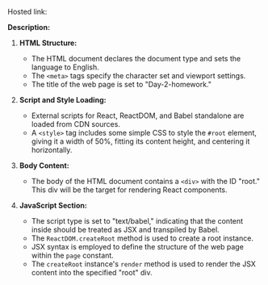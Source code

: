 Hosted link: 



**Description:**

1. **HTML Structure:**
   - The HTML document declares the document type and sets the language to English.
   - The `<meta>` tags specify the character set and viewport settings.
   - The title of the web page is set to "Day-2-homework."

2. **Script and Style Loading:**
   - External scripts for React, ReactDOM, and Babel standalone are loaded from CDN sources.
   - A `<style>` tag includes some simple CSS to style the `#root` element, giving it a width of 50%, fitting its content height, and centering it horizontally.

3. **Body Content:**
   - The body of the HTML document contains a `<div>` with the ID "root." This div will be the target for rendering React components.

4. **JavaScript Section:**
   - The script type is set to "text/babel," indicating that the content inside should be treated as JSX and transpiled by Babel.
   - The `ReactDOM.createRoot` method is used to create a root instance.
   - JSX syntax is employed to define the structure of the web page within the `page` constant.
   - The `createRoot` instance's `render` method is used to render the JSX content into the specified "root" div.


